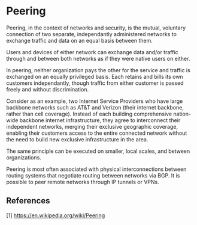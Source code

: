# Peering

Peering, in the context of networks and security, is the mutual, voluntary connection of two separate, independantly administered networks to exchange traffic and data on an equal basis between them.

Users and devices of either network can exchange data and/or traffic through and between both networks as if they were native users on either.

In peering, neither organization pays the other for the service and traffic is exchanged on an equally privileged basis. Each retains and bills its own customers independantly, though traffic from either customer is passed freely and without discrimination.

Consider as an example, two Internet Service Providers who have large backbone networks such as AT&T and Verizon (their internet backbone, rather than cell coverage). Instead of each building comprehensive nation-wide backbone internet infrastructure, they agree to interconnect their independent networks, merging their exclusive geographic coverage, enabling their customers access to the entire connected network without the need to build new exclusive infrastructure in the area.

The same principle can be executed on smaller, local scales, and between organizations.

Peering is most often associated with physical interconnections between routing systems that negotiate routing between networks via BGP. It is possible to peer remote networks through IP tunnels or VPNs.

## References

[1] https://en.wikipedia.org/wiki/Peering